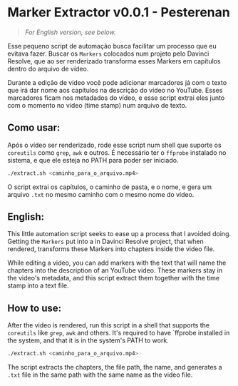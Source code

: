 Marker Extractor v0.0.1 - Pesterenan
====================================

>_For English version, see below._

Esse pequeno script de automação busca facilitar um processo que eu evitava fazer.
Buscar os `Markers` colocados num projeto pelo Davinci Resolve, que ao ser renderizado
transforma esses Markers em capítulos dentro do arquivo de vídeo.

Durante a edição de vídeo você pode adicionar marcadores já com o texto que irá dar nome
aos capítulos na descrição do vídeo no YouTube. Esses marcadores ficam nos metadados do vídeo,
e esse script extrai eles junto com o momento no vídeo (time stamp) num arquivo de texto.

Como usar:
----------
Após o vídeo ser renderizado, rode esse script num shell que suporte os `coreutils` como `grep`,
`awk` e outros.
É necessário ter o `ffprobe` instalado no sistema, e que ele esteja no PATH para poder ser iniciado.

```bash
./extract.sh <caminho_para_o_arquivo.mp4>
```
O script extrai os capítulos, o caminho de pasta, e o nome, e gera um arquivo `.txt` no mesmo
caminho com o mesmo nome do vídeo.

English:
--------
This little automation script seeks to ease up a process that I avoided doing.
Getting the `Markers` put into a in Davinci Resolve project, that when rendered, transforms these
Markers into chapters inside the video file.

While editing a video, you can add markers with the text that will name the chapters into the
description of an YouTube video. These markers stay in the video's metadata, and this script
extract them together with the time stamp into a text file.

How to use:
-----------
After the video is rendered, run this script in a shell that supports the `coreutils` like `grep`,
`awk` and others.
It's required to have `ffprobe installed in the system, and that it is in the system's PATH to work.

```bash
./extract.sh <caminho_para_o_arquivo.mp4>
```
The script extracts the chapters, the file path, the name, and generates a `.txt` file in the same
path with the same name as the video file.
